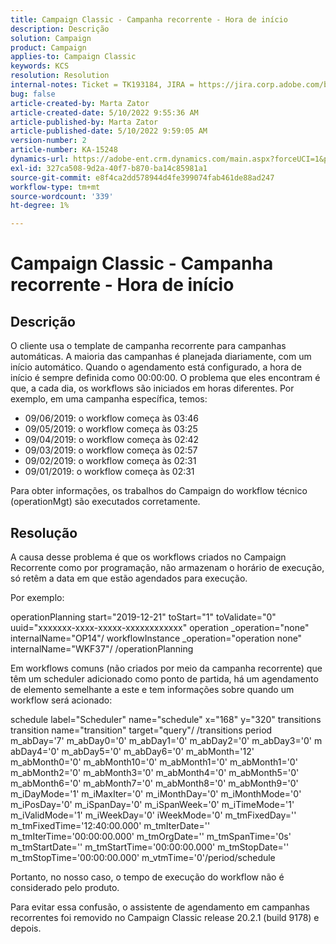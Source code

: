 ```yaml
---
title: Campaign Classic - Campanha recorrente - Hora de início
description: Descrição
solution: Campaign
product: Campaign
applies-to: Campaign Classic
keywords: KCS
resolution: Resolution
internal-notes: Ticket = TK193184, JIRA = https://jira.corp.adobe.com/browse/NEO-18567
bug: false
article-created-by: Marta Zator
article-created-date: 5/10/2022 9:55:36 AM
article-published-by: Marta Zator
article-published-date: 5/10/2022 9:59:05 AM
version-number: 2
article-number: KA-15248
dynamics-url: https://adobe-ent.crm.dynamics.com/main.aspx?forceUCI=1&pagetype=entityrecord&etn=knowledgearticle&id=c8207854-47d0-ec11-a7b5-00224809c101
exl-id: 327ca508-9d2a-40f7-b870-ba14c85981a1
source-git-commit: e8f4ca2dd578944d4fe399074fab461de88ad247
workflow-type: tm+mt
source-wordcount: '339'
ht-degree: 1%

---
```


# Campaign Classic - Campanha recorrente - Hora de início

## Descrição


O cliente usa o template de campanha recorrente para campanhas automáticas. A maioria das campanhas é planejada diariamente, com um início automático. Quando o agendamento está configurado, a hora de início é sempre definida como 00:00:00. O problema que eles encontram é que, a cada dia, os workflows são iniciados em horas diferentes.
Por exemplo, em uma campanha específica, temos:

- 09/06/2019: o workflow começa às 03:46
- 09/05/2019: o workflow começa às 03:25
- 09/04/2019: o workflow começa às 02:42
- 09/03/2019: o workflow começa às 02:57
- 09/02/2019: o workflow começa às 02:31
- 09/01/2019: o workflow começa às 02:31


Para obter informações, os trabalhos do Campaign do workflow técnico (operationMgt) são executados corretamente.


## Resolução


A causa desse problema é que os workflows criados no Campaign Recorrente como por programação, não armazenam o horário de execução, só retêm a data em que estão agendados para execução.

Por exemplo:

operationPlanning start=&quot;2019-12-21&quot; toStart=&quot;1&quot; toValidate=&quot;0&quot; uuid=&quot;xxxxxxx-xxxx-xxxxx-xxxxxxxxxxxx&quot; operation _operation=&quot;none&quot; internalName=&quot;OP14&quot;/ workflowInstance _operation=&quot;operation none&quot; internalName=&quot;WKF37&quot;/ /operationPlanning

Em workflows comuns (não criados por meio da campanha recorrente) que têm um scheduler adicionado como ponto de partida, há um agendamento de elemento semelhante a este e tem informações sobre quando um workflow será acionado:

schedule label=&quot;Scheduler&quot; name=&quot;schedule&quot; x=&quot;168&quot; y=&quot;320&quot; transitions transition name=&quot;transition&quot; target=&quot;query&quot;/ /transitions period m_abDay=&#39;7&#39; m_abDay0=&#39;0&#39; m_abDay1=&#39;0&#39; m_abDay2=&#39;0&#39; m_abDay3=&#39;0&#39; m abDay4=&#39;0&#39; m_abDay5=&#39;0&#39; m_abDay6=&#39;0&#39; m_abMonth=&#39;12&#39; m_abMonth0=&#39;0&#39; m_abMonth10=&#39;0&#39; m_abMonth1=&#39;0&#39; m_abMonth1=&#39;0&#39; m_abMonth2=&#39;0&#39; m_abMonth3=&#39;0&#39; m_abMonth4=&#39;0&#39; m_abMonth5=&#39;0&#39; m_abMonth6=&#39;0&#39; m_abMonth7=&#39;0&#39; m_abMonth8=&#39;0&#39; m_abMonth9=&#39;0&#39; m_iDayMode=&#39;1&#39; m_iMaxIter=&#39;0&#39; m_iMonthDay=&#39;0&#39; m_iMonthMode=&#39;0&#39; m_iPosDay=&#39;0&#39; m_iSpanDay=&#39;0&#39; m_iSpanWeek=&#39;0&#39; m_iTimeMode=&#39;1&#39; m_iValidMode=&#39;1&#39; m_iWeekDay=&#39;0&#39; iWeekMode=&#39;0&#39; m_tmFixedDay=&#39;&#39; m_tmFixedTime=&#39;12:40:00.000&#39; m_tmIterDate=&#39;&#39; m_tmIterTime=&#39;00:00:00.000&#39; m_tmOrgDate=&#39;&#39; m_tmSpanTime=&#39;0s&#39; m_tmStartDate=&#39;&#39; m_tmStartTime=&#39;00:00:00.000&#39; m_tmStopDate=&#39;&#39; m_tmStopTime=&#39;00:00:00.000&#39; m_vtmTime=&#39;0&#39;/period/schedule

Portanto, no nosso caso, o tempo de execução do workflow não é considerado pelo produto.

Para evitar essa confusão, o assistente de agendamento em campanhas recorrentes foi removido no Campaign Classic release 20.2.1 (build 9178) e depois.

